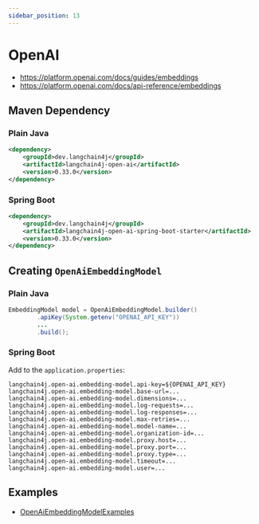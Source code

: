 ```yaml
---
sidebar_position: 13
---
```


# OpenAI

- https://platform.openai.com/docs/guides/embeddings
- https://platform.openai.com/docs/api-reference/embeddings


## Maven Dependency

### Plain Java
```xml
<dependency>
    <groupId>dev.langchain4j</groupId>
    <artifactId>langchain4j-open-ai</artifactId>
    <version>0.33.0</version>
</dependency>
```

### Spring Boot
```xml
<dependency>
    <groupId>dev.langchain4j</groupId>
    <artifactId>langchain4j-open-ai-spring-boot-starter</artifactId>
    <version>0.33.0</version>
</dependency>
```


## Creating `OpenAiEmbeddingModel`

### Plain Java
```java
EmbeddingModel model = OpenAiEmbeddingModel.builder()
        .apiKey(System.getenv("OPENAI_API_KEY"))
        ...
        .build();
```

### Spring Boot
Add to the `application.properties`:
```properties
langchain4j.open-ai.embedding-model.api-key=${OPENAI_API_KEY}
langchain4j.open-ai.embedding-model.base-url=...
langchain4j.open-ai.embedding-model.dimensions=...
langchain4j.open-ai.embedding-model.log-requests=...
langchain4j.open-ai.embedding-model.log-responses=...
langchain4j.open-ai.embedding-model.max-retries=...
langchain4j.open-ai.embedding-model.model-name=...
langchain4j.open-ai.embedding-model.organization-id=...
langchain4j.open-ai.embedding-model.proxy.host=...
langchain4j.open-ai.embedding-model.proxy.port=...
langchain4j.open-ai.embedding-model.proxy.type=...
langchain4j.open-ai.embedding-model.timeout=...
langchain4j.open-ai.embedding-model.user=...
```


## Examples

- [OpenAiEmbeddingModelExamples](https://github.com/langchain4j/langchain4j-examples/blob/main/open-ai-examples/src/main/java/OpenAiEmbeddingModelExamples.java)
